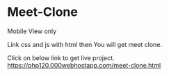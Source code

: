 # Meet-Clone
Mobile View only



Link css and js with html then You will get meet clone.

Click on below link to get live project.
https://php120.000webhostapp.com/meet-clone.html
